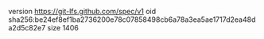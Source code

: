 version https://git-lfs.github.com/spec/v1
oid sha256:be24ef8ef1ba2736200e78c07858498cb6a78a3ea5ae1717d2ea48da2d5c82e7
size 1406

